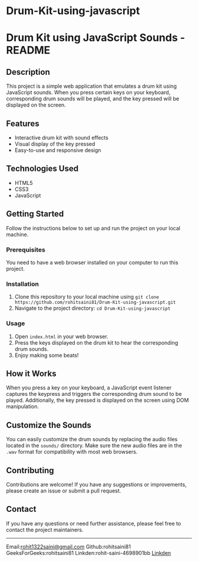 # Drum-Kit-using-javascript
# Drum Kit using JavaScript Sounds - README

## Description
This project is a simple web application that emulates a drum kit using JavaScript sounds. When you press certain keys on your keyboard, corresponding drum sounds will be played, and the key pressed will be displayed on the screen.

## Features
- Interactive drum kit with sound effects
- Visual display of the key pressed
- Easy-to-use and responsive design

## Technologies Used
- HTML5
- CSS3
- JavaScript

## Getting Started
Follow the instructions below to set up and run the project on your local machine.

### Prerequisites
You need to have a web browser installed on your computer to run this project.

### Installation
1. Clone this repository to your local machine using `git clone https://github.com/rohitsaini81/Drum-Kit-using-javascript.git`
2. Navigate to the project directory: `cd Drum-Kit-using-javascript`

### Usage
1. Open `index.html` in your web browser.
2. Press the keys displayed on the drum kit to hear the corresponding drum sounds.
3. Enjoy making some beats!

## How it Works
When you press a key on your keyboard, a JavaScript event listener captures the keypress and triggers the corresponding drum sound to be played. Additionally, the key pressed is displayed on the screen using DOM manipulation.

## Customize the Sounds
You can easily customize the drum sounds by replacing the audio files located in the `sounds/` directory. Make sure the new audio files are in the `.wav` format for compatibility with most web browsers.

## Contributing
Contributions are welcome! If you have any suggestions or improvements, please create an issue or submit a pull request.


## Contact
If you have any questions or need further assistance, please feel free to contact the project maintainers.

---
Email:rohit1322saini@gmail.com
Github:rohitsaini81
GeeksForGeeks:rohitsaini81
Linkden:rohit-saini-4698901bb [Linkden](https://www.linkedin.com/in/rohit-saini-4698901bb)
